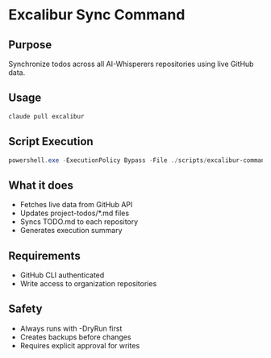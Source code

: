 # Excalibur Sync Command

## Purpose
Synchronize todos across all AI-Whisperers repositories using live GitHub data.

## Usage
```bash
claude pull excalibur
```

## Script Execution
```powershell
powershell.exe -ExecutionPolicy Bypass -File ./scripts/excalibur-command.ps1 -DryRun -Verbose
```

## What it does
- Fetches live data from GitHub API
- Updates project-todos/*.md files  
- Syncs TODO.md to each repository
- Generates execution summary

## Requirements  
- GitHub CLI authenticated
- Write access to organization repositories

## Safety
- Always runs with -DryRun first
- Creates backups before changes
- Requires explicit approval for writes